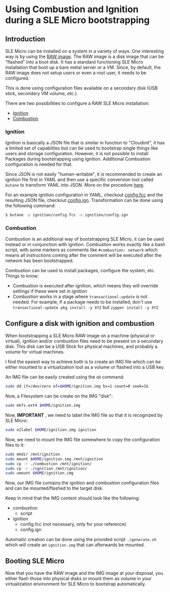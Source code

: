 # Using Combustion and Ignition during a SLE Micro bootstrapping

## Introduction

SLE Micro can be installed on a system in a variety of ways. One interesting way is by using the [RAW image](https://www.suse.com/download/sle-micro/).
The RAW image is a disk image that can be "flashed" into a boot disk. It has a standard functioning SLE Micro installation that boot up a bare metal server or a VM.
Since, by default, the RAW image does not setup users or even a root user, it needs to be configured.

This is done using configuration files available on a secondary disk (USB stick, secondary VM volume, etc.).

There are two possibilities to configure a RAW SLE Micro installation:
- [Ignition](https://documentation.suse.com/sle-micro/5.1/html/SLE-Micro-all/cha-images-ignition.html)
- [Combustion](https://documentation.suse.com/sle-micro/5.1/html/SLE-Micro-all/cha-images-combustion.html)

### Ignition

Ignition is basically a JSON file that is similar in function to "Cloudinit", it has a limited set of capabilites but can be used to bootstrap single things like users and storage configuration. However, it is not possible to install Packages during bootstrapping using Ignition. Additional Combustion configuration is needed for that.

Since JSON is not easily "human-writable", it is recommended to create an ignition file first in YAML and then use a specific conversion tool called `butane` to transform YAML into JSON.
More on the procedure [here](https://documentation.suse.com/sle-micro/5.0/single-html/SLE-Micro-installation/index.html#sec-slem-image-deployment).

For an example ignition configuration in YAML, checkout [config.fcc](./ignition/config.fcc) and the resulting JSON file, checkout [config.ign](./ignition/config.ign).
Transformation can be done using the following command:
```bash
$ butane -p ignition/config.fcc -o ignition/config.ign
```

### Combustion

Combustion is an additional way of bootstrapping SLE Micro, it can be used instead or in conjunction with ignition.
Combustion works exactly like a bash script, with some markers as comments like `#combustion: network` which means all instructions coming after the comment will be executed after the network has been bootstrapped.

Combustion can be used to install packages, configure the system, etc.
Things to know:
- Combustion is executed after ignition, which means they will override settings if these were set in ignition
- Combustion works in a stage where `transactional-update` is not needed. For example, if a package needs to be installed, don't use `transactional-update pkg install -y XYZ` but `zypper install -y XYZ`

## Configure a disk with ignition and combustion

When bootstrapping a SLE Micro RAW image on a machine (physical or virtual), ignition and/or combustion files need to be present on a secondary disk. This disk can be a USB Stick for physical machines, and probably a volume for virtual machines.

I find the easiest way to achieve both is to create an IMG file which can be either mounted to a virtualization tool as a volume or flashed into a USB key.

An IMG file can be easily created using the `dd` command:
```bash
sudo dd if=/dev/zero of=$HOME/ignition.img bs=1 count=0 seek=1G
```

Now, a Filesystem can be create on the IMG "disk":
```bash
sudo mkfs.ext4 $HOME/ignition.img
```

Now, **IMPORTANT** , we need to label the IMG file so that it is recognized by SLE Micro:

```bash
sudo e2label $HOME/ignition.img ignition
```

Now, we need to mount the IMG file somewhere to copy the configuration files to it:
```bash
sudo mkdir /mnt/ignition
sudo mount $HOME/ignition.img /mnt/ignition
sudo cp -r ./combustion /mnt/ignition/
sudo cp -r ./ignition /mnt/ignition/
sudo umount $HOME/ignition.img
````

Now, our IMG file contains the ignition and combustion configuration files and can be mounted/flashed to the target disk.

Keep in mind that the IMG content should look like the following:
- combustion
    - script
- ignition
    - config.fcc (not necessary, only for your reference)
    - config.ign

Automatic creation can be done using the provided script `./generate.sh` which will create an `ignition.img` that can afterwards be mounted.

## Booting SLE Micro
Now that you have the RAW image and the IMG image at your disposal, you either flash those into physical disks or mount them as volume in your virtualization environment for SLE Micro to bootstrap automatically.
